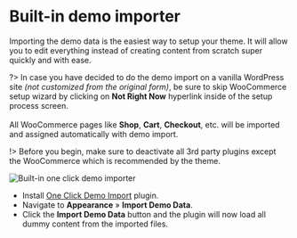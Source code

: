 
# Built-in demo importer

Importing the demo data is the easiest way to setup your theme. It will allow you to edit everything instead of creating content from scratch super quickly and with ease.

?> In case you have decided to do the demo import on a vanilla WordPress site *(not customized from the original form)*, be sure to skip WooCommerce setup wizard by clicking on **Not Right Now** hyperlink inside of the setup process screen.<br/><br/>All WooCommerce pages like **Shop**, **Cart**, **Checkout**, etc. will be imported and assigned automatically with demo import.

!> Before you begin, make sure to deactivate all 3rd party plugins except the WooCommerce which is recommended by the theme.

![Built-in one click demo importer](img/demo-import.png)

* Install [One Click Demo Import](https://wordpress.org/plugins/one-click-demo-import) plugin.
* Navigate to **Appearance** » **Import Demo Data**.
* Click the **Import Demo Data** button and the plugin will now load all dummy content from the imported files.
